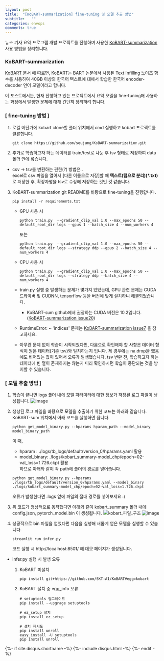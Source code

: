 ```yaml
---
layout: post
title:  "[KoBART-summarization] fine-tuning 및 모델 추출 방법"
subtitle:   ""
categories: envops
comments: true
---
```


뉴스 기사 요약 프로그램 개발 프로젝트를 진행하며 사용한 [KoBART-summarization](https://github.com/seujung/KoBART-summarization) 사용 방법을 정리합니다.

### KoBART-summarization
[KoBART 문서](https://github.com/SKT-AI/KoBART) 에 따르면, KoBART는 BART 논문에서 사용된 Text Infilling 노이즈 함수를 사용하여 40GB 이상의 한국어 텍스트에 대해서 학습한 한국어 encoder-decoder 언어 모델이라고 합니다.

이 포스트에서는, 현재 진행하고 있는 프로젝트에서 요약 모델을 fine-tuning해 사용하는 과정에서 발생한 문제에 대해 간단히 정리하려 합니다.

### [ fine-tuning 방법 ]
1. 로컬 어딘가에 kobart clone할 폴더 위치에서 cmd 실행하고 kobart 프로젝트를 클론합니다.

   ```git clone https://github.com/seujung/KoBART-summarization.git```


2. 추가로 학습하고자 하는 데이터를 train/test로 나눈 후 tsv 형태로 저장하여 data 폴더 안에 넣습니다.

- csv -> tsv를 변환하는 편한(?) 방법은..   
    excel로 csv 파일을 열어서 [다른 이름으로 저장]할 때 **텍스트(탭으로 분리)(\*.txt)** 로 저장한 후,
    확장자명을 tsv로 수정해 저장하는 것인 것 같습니다.

3. KoBART-summarization git README를 바탕으로 fine-tuning을 진행합니다.
   ```
   pip install -r requirements.txt
   ```
    
    - GPU 사용 시
      
      ```
      python train.py  --gradient_clip_val 1.0 --max_epochs 50 --default_root_dir logs --gpus 1 --batch_size 4 --num_workers 4
      ```
      또는
       ```
      python train.py  --gradient_clip_val 1.0 --max_epochs 50 --default_root_dir logs --strategy ddp --gpus 2 --batch_size 4 --num_workers 4
      ```
    - CPU 사용 시
       ```
       python train.py  --gradient_clip_val 1.0 --max_epochs 50 --default_root_dir logs --strategy ddp --batch_size 4 --num_workers 4
      ```
    - train.py 실행 중 발생하는 문제가 몇가지 있었는데, GPU 관련 문제는 CUDA 드라이버 및 CUDNN, tensorflow 등을 버전에 맞게 설치하니 해결되었습니다.
        - KoBART-sum github에서 권장하는 CUDA 버전은 10.2입니다. ([KoBART-summarization issue20](https://github.com/seujung/KoBART-summarization/issues/20))
    - RuntimeError: ~ 'indices' 문제는 [KoBART-summarization issue7](https://github.com/seujung/KoBART-summarization/issues/7) 을 참고하세요.
    - 아무런 문제 없이 학습이 시작되었다면, 다음으로 확인해야 할 사항은 데이터 형식이 원본 데이터(기존 tsv)와 일치하는지 입니다.
      제 경우에는 na.drop을 했음에도 비어있는 값이 있어서 오류가 발생했습니다.
      tsv 변환 전, 학습하고자 하는 데이터에 빈 열이 존재하지는 않는지 미리 확인하시면 학습이 중단되는 것을 방지할 수 있습니다.
    

### [ 모델 추출 방법 ]
1. 학습이 끝나면 logs 폴더 내에 모델 파라미터에 대한 정보가 저장된 로그 파일이 생성됩니다.
   ![image](https://user-images.githubusercontent.com/49242144/163433230-c3347e5c-9325-4c86-8769-81fce7b1daab.png)


2. 생성된 로그 파일을 바탕으로 모델을 추출하기 위한 코드는 아래와 같습니다. KoBART-sum 위치에서 아래 코드를 실행하면 됩니다.

   ```
   python get_model_binary.py --hparams hparam_path --model_binary model_binary_path
   ```
   이 때,
    - hparam : ./logs/tb_logs/default/version_0/hparams.yaml 활용
    - model_binary: ./logs/kobart_summary-model_chp/epoch=02-val_loss=1.726.ckpt 활용   
      하므로 아래와 같이 각 path에 폴더의 경로를 넣어줍니다.
   ```
   python get_model_binary.py --hparams ./logs/tb_logs/default/version_0/hparams.yaml --model_binary ./logs/kobart_summary-model_chp/epoch=02-val_loss=1.726.ckpt
   ```
   오류가 발생한다면 .logs 앞에 파일의 절대 경로를 넣어보세요 :)


3. 위 코드가 정상적으로 동작했다면 아래와 같이 kobart_summary 폴더 내에 config.json, pytorch_model.bin 이 생성됩니다.
   ![kobart_파일_구조](https://user-images.githubusercontent.com/49242144/163422235-33ff7b77-c1b8-46be-a7c2-321eb7832fb2.PNG)
   ![image](https://user-images.githubusercontent.com/49242144/163433603-f0b3cbf1-deee-4c36-88fd-71f5645591f7.png)


4. 성공적으로 bin 파일을 얻었다면 다음을 실행해 새롭게 얻은 모델을 실행할 수 있습니다.
   ```
   streamlit run infer.py
   ```
   코드 실행 시 http://localhost:8501/ 에 데모 페이지가 생성됩니다.


- infer.py 실행 시 발생 오류
    1) KoBART 미설치
       ```
       pip install git+https://github.com/SKT-AI/KoBART#egg=kobart
       ```
       
    2) KoBART 설치 중 egg_info 오류
       ```
       # setuptools 업그레이드
       pip install --upgrage setuptools
       
       # ez_setup 설치
       pip install ez_setup
       
       # 설치 재시도
       pip install unroll
       easy_install -U setuptools
       pip install unroll
       ```   



{%- if site.disqus.shortname -%}
{%- include disqus.html -%}
{%- endif -%}